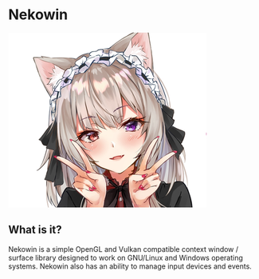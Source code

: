 # Nekowin

![](nekowin_avatar.png)

## What is it?
Nekowin is a simple OpenGL and Vulkan compatible context window / surface library designed to work on GNU/Linux and Windows operating systems. 
Nekowin also has an ability to manage input devices and events. 
